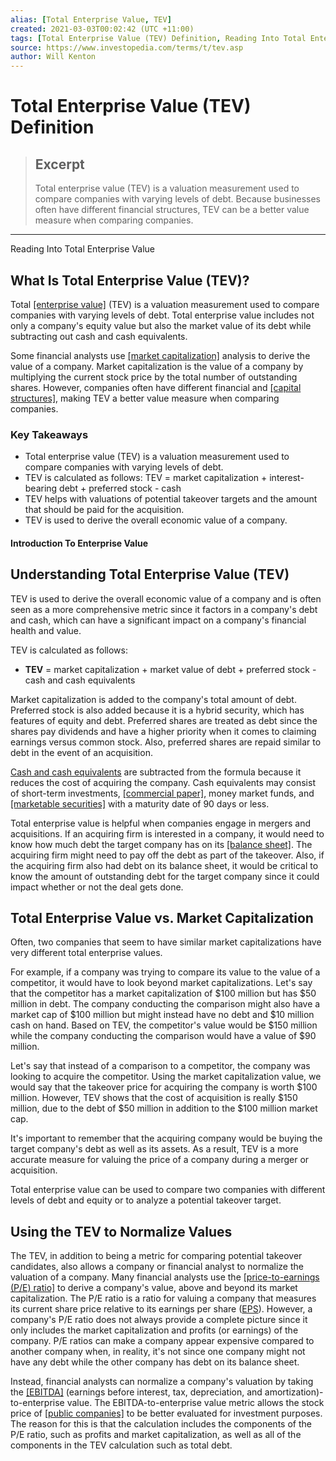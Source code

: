 ```yaml
---
alias: [Total Enterprise Value, TEV]
created: 2021-03-03T00:02:42 (UTC +11:00)
tags: [Total Enterprise Value (TEV) Definition, Reading Into Total Enterprise Value]
source: https://www.investopedia.com/terms/t/tev.asp
author: Will Kenton
---
```


# Total Enterprise Value (TEV) Definition

> ## Excerpt
> Total enterprise value (TEV) is a valuation measurement used to compare companies with varying levels of debt. Because businesses often have different financial structures, TEV can be a better value measure when comparing companies.

---

Reading Into Total Enterprise Value
## What Is Total Enterprise Value (TEV)?

Total [[enterprise value]](https://www.investopedia.com/terms/e/enterprisevalue.asp) (TEV) is a valuation measurement used to compare companies with varying levels of debt. Total enterprise value includes not only a company's equity value but also the market value of its debt while subtracting out cash and cash equivalents.

Some financial analysts use [[market capitalization]](https://www.investopedia.com/terms/m/marketcapitalization.asp) analysis to derive the value of a company. Market capitalization is the value of a company by multiplying the current stock price by the total number of outstanding shares. However, companies often have different financial and [[capital structures]](https://www.investopedia.com/terms/c/capitalstructure.asp), making TEV a better value measure when comparing companies.

### Key Takeaways

-   Total enterprise value (TEV) is a valuation measurement used to compare companies with varying levels of debt.
-   TEV is calculated as follows: TEV = market capitalization + interest-bearing debt + preferred stock - cash
-   TEV helps with valuations of potential takeover targets and the amount that should be paid for the acquisition.
-   TEV is used to derive the overall economic value of a company.

#### Introduction To Enterprise Value

## Understanding Total Enterprise Value (TEV)

TEV is used to derive the overall economic value of a company and is often seen as a more comprehensive metric since it factors in a company's debt and cash, which can have a significant impact on a company's financial health and value.

TEV is calculated as follows:

-   **TEV** = market capitalization + market value of debt + preferred stock - cash and cash equivalents

Market capitalization is added to the company's total amount of debt. Preferred stock is also added because it is a hybrid security, which has features of equity and debt. Preferred shares are treated as debt since the shares pay dividends and have a higher priority when it comes to claiming earnings versus common stock. Also, preferred shares are repaid similar to debt in the event of an acquisition.

[Cash and cash equivalents](https://www.investopedia.com/terms/c/cashandcashequivalents.asp) are subtracted from the formula because it reduces the cost of acquiring the company. Cash equivalents may consist of short-term investments, [[commercial paper]](https://www.investopedia.com/terms/c/commercialpaper.asp), money market funds, and [[marketable securities]](https://www.investopedia.com/terms/m/marketablesecurities.asp) with a maturity date of 90 days or less.

Total enterprise value is helpful when companies engage in mergers and acquisitions. If an acquiring firm is interested in a company, it would need to know how much debt the target company has on its [[balance sheet]](https://www.investopedia.com/terms/b/balancesheet.asp). The acquiring firm might need to pay off the debt as part of the takeover. Also, if the acquiring firm also had debt on its balance sheet, it would be critical to know the amount of outstanding debt for the target company since it could impact whether or not the deal gets done. 

## Total Enterprise Value vs. Market Capitalization

Often, two companies that seem to have similar market capitalizations have very different total enterprise values.

For example, if a company was trying to compare its value to the value of a competitor, it would have to look beyond market capitalizations. Let's say that the competitor has a market capitalization of $100 million but has $50 million in debt. The company conducting the comparison might also have a market cap of $100 million but might instead have no debt and $10 million cash on hand. Based on TEV, the competitor's value would be $150 million while the company conducting the comparison would have a value of $90 million.

Let's say that instead of a comparison to a competitor, the company was looking to acquire the competitor. Using the market capitalization value, we would say that the takeover price for acquiring the company is worth $100 million. However, TEV shows that the cost of acquisition is really $150 million, due to the debt of $50 million in addition to the $100 million market cap.

It's important to remember that the acquiring company would be buying the target company's debt as well as its assets. As a result, TEV is a more accurate measure for valuing the price of a company during a merger or acquisition.

Total enterprise value can be used to compare two companies with different levels of debt and equity or to analyze a potential takeover target.

## Using the TEV to Normalize Values

The TEV, in addition to being a metric for comparing potential takeover candidates, also allows a company or financial analyst to normalize the valuation of a company. Many financial analysts use the [[price-to-earnings (P/E) ratio]](https://www.investopedia.com/terms/p/price-earningsratio.asp) to derive a company's value, above and beyond its market capitalization. The P/E ratio is a ratio for valuing a company that measures its current share price relative to its earnings per share ([EPS](https://www.investopedia.com/terms/e/eps.asp)). However, a company's P/E ratio does not always provide a complete picture since it only includes the market capitalization and profits (or earnings) of the company. P/E ratios can make a company appear expensive compared to another company when, in reality, it's not since one company might not have any debt while the other company has debt on its balance sheet.

Instead, financial analysts can normalize a company's valuation by taking the [[EBITDA]](https://www.investopedia.com/terms/e/ebitda.asp) (earnings before interest, tax, depreciation, and amortization)-to-enterprise value. The EBITDA-to-enterprise value metric allows the stock price of [[public companies]](https://www.investopedia.com/terms/p/publiccompany.asp) to be better evaluated for investment purposes. The reason for this is that the calculation includes the components of the P/E ratio, such as profits and market capitalization, as well as all of the components in the TEV calculation such as total debt.
